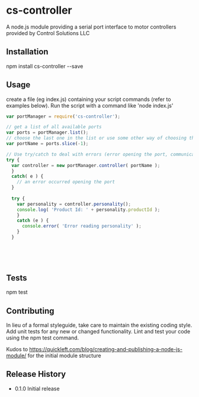 cs-controller
=========

A node.js module providing a serial port interface to motor controllers provided by Control Solutions LLC

## Installation

  npm install cs-controller --save

## Usage
  create a file (eg index.js) containing your script commands (refer to examples below).
  Run the script with a command like 'node index.js'
  
  ```javascript
  var portManager = require('cs-controller');

  // get a list of all available ports
  var ports = portManager.list();
  // choose the last one in the list or use some other way of choosing the port to open
  var portName = ports.slice(-1);
  
  // Use try/catch to deal with errors (error opening the port, communication error, etc)
  try {
    var controller = new portManager.controller( portName );
    }
    catch( e ) {
      // an error occurred opening the port
    }
    
    try {
      var personality = controller.personality();
      console.log( 'Product Id: ' + personality.productId );
      }
      catch (e ) {
        console.error( 'Error reading personality' );
      }
    }
        
    
    
    
  ```
  
## Tests

  npm test

## Contributing

In lieu of a formal styleguide, take care to maintain the existing coding style.
Add unit tests for any new or changed functionality. Lint and test your code using the npm test command.

Kudos to https://quickleft.com/blog/creating-and-publishing-a-node-js-module/ for the initial module structure

## Release History

* 0.1.0 Initial release
